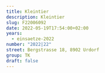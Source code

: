 ```yaml
---
title: Kleintier
description: Kleintier
slug: F22006092
date: 2022-05-19T17:54:00+02:00
years:
  - einsaetze-2022
number: "2022|22"
street: Bergstrasse 18, 8902 Urdorf
group: TK
draft: false
---
```

